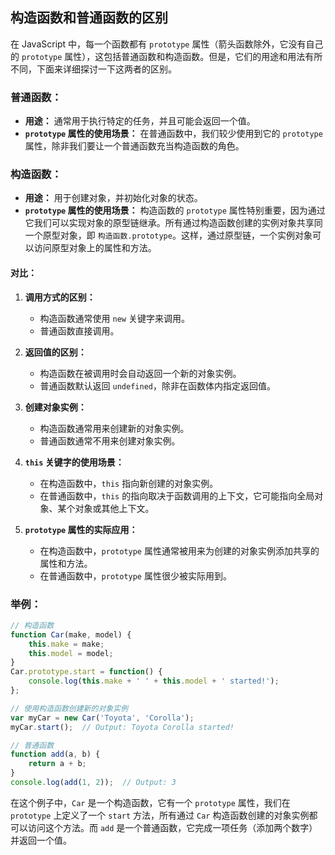 ## 构造函数和普通函数的区别

在 JavaScript 中，每一个函数都有 `prototype` 属性（箭头函数除外，它没有自己的 `prototype` 属性），这包括普通函数和构造函数。但是，它们的用途和用法有所不同，下面来详细探讨一下这两者的区别。

### 普通函数：
- **用途：** 通常用于执行特定的任务，并且可能会返回一个值。
- **`prototype` 属性的使用场景：** 在普通函数中，我们较少使用到它的 `prototype` 属性，除非我们要让一个普通函数充当构造函数的角色。

### 构造函数：
- **用途：** 用于创建对象，并初始化对象的状态。
- **`prototype` 属性的使用场景：** 构造函数的 `prototype` 属性特别重要，因为通过它我们可以实现对象的原型链继承。所有通过构造函数创建的实例对象共享同一个原型对象，即 `构造函数.prototype`。这样，通过原型链，一个实例对象可以访问原型对象上的属性和方法。

#### 对比：

1. **调用方式的区别：**
   - 构造函数通常使用 `new` 关键字来调用。
   - 普通函数直接调用。
   
2. **返回值的区别：**
   - 构造函数在被调用时会自动返回一个新的对象实例。
   - 普通函数默认返回 `undefined`，除非在函数体内指定返回值。

3. **创建对象实例：**
   - 构造函数通常用来创建新的对象实例。
   - 普通函数通常不用来创建对象实例。

4. **`this` 关键字的使用场景：**
   - 在构造函数中，`this` 指向新创建的对象实例。
   - 在普通函数中，`this` 的指向取决于函数调用的上下文，它可能指向全局对象、某个对象或其他上下文。

5. **`prototype` 属性的实际应用：**
   - 在构造函数中，`prototype` 属性通常被用来为创建的对象实例添加共享的属性和方法。
   - 在普通函数中，`prototype` 属性很少被实际用到。

### 举例：
```javascript
// 构造函数
function Car(make, model) {
    this.make = make;
    this.model = model;
}
Car.prototype.start = function() {
    console.log(this.make + ' ' + this.model + ' started!');
};

// 使用构造函数创建新的对象实例
var myCar = new Car('Toyota', 'Corolla');
myCar.start();  // Output: Toyota Corolla started!

// 普通函数
function add(a, b) {
    return a + b;
}
console.log(add(1, 2));  // Output: 3
```
在这个例子中，`Car` 是一个构造函数，它有一个 `prototype` 属性，我们在 `prototype` 上定义了一个 `start` 方法，所有通过 `Car` 构造函数创建的对象实例都可以访问这个方法。而 `add` 是一个普通函数，它完成一项任务（添加两个数字）并返回一个值。